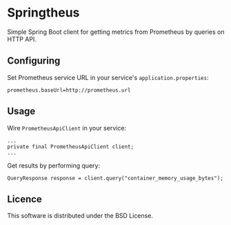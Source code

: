 # Springtheus

Simple Spring Boot client for getting metrics from Prometheus by queries on HTTP API.

## Configuring

Set Prometheus service URL in your service's `application.properties`:

```
prometheus.baseUrl=http://prometheus.url
```

## Usage

Wire `PrometheusApiClient` in your service:

```
...
private final PrometheusApiClient client;
...
```

Get results by performing query:

```
QueryResponse response = client.query("container_memory_usage_bytes");
```

## Licence
This software is distributed under the BSD License.
